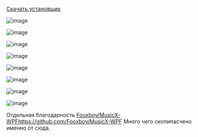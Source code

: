 [Скачать установщик](https://github.com/MaKrotos/Music-M/releases/download/0.1.5.2/Setup.VK.M.exe)

![image](https://github.com/MaKrotos/Music-M/assets/43302537/981f28a3-4922-49ce-b616-d23ed499f9d8)

![image](https://github.com/MaKrotos/Music-M/assets/43302537/f92084eb-4d4d-4c01-b0ff-7a752f3c0613)

![image](https://github.com/MaKrotos/Music-M/assets/43302537/e0ed9b01-c133-4f02-9d75-5339e5db8d61)

![image](https://github.com/MaKrotos/Music-M/assets/43302537/e1b1d021-64e1-4fce-8657-a3ef9a3b8627)

![image](https://github.com/MaKrotos/Music-M/assets/43302537/520340ae-47ae-4576-b9dd-12a6afba7b25)

![image](https://github.com/MaKrotos/Music-M/assets/43302537/740be7e5-2666-4170-880a-3f029d7fede2)

![image](https://github.com/MaKrotos/Music-M/assets/43302537/d813e052-3ddb-4d21-8427-66ce37fe495b)

![image](https://github.com/MaKrotos/Music-M/assets/43302537/4c5cce83-a184-426a-8e5f-a4155e1aaf77)



Отдельная благодарность [Fooxboy/MusicX-WPF](https://github.com/Fooxboy/MusicX-WPF)https://github.com/Fooxboy/MusicX-WPF
Много чего скопипасчено именно от сюда.

